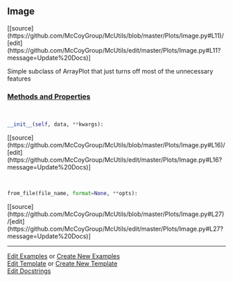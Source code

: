 ## <a id="McUtils.Plots.Image.Image">Image</a> 
<div class="docs-source-link" markdown="1">
[[source](https://github.com/McCoyGroup/McUtils/blob/master/Plots/Image.py#L11)/[edit](https://github.com/McCoyGroup/McUtils/edit/master/Plots/Image.py#L11?message=Update%20Docs)]
</div>

Simple subclass of ArrayPlot that just turns off most of the unnecessary features

<div class="collapsible-section">
 <div class="collapsible-section collapsible-section-header" markdown="1">
 
### <a class="collapse-link" data-toggle="collapse" href="#methods">Methods and Properties</a> <a class="float-right" data-toggle="collapse" href="#methods"><i class="fa fa-chevron-down"></i></a>

 </div>
 <div class="collapsible-section collapsible-section-body collapse" id="methods" markdown="1">

<a id="McUtils.Plots.Image.Image.__init__" class="docs-object-method">&nbsp;</a> 
```python
__init__(self, data, **kwargs): 
```
<div class="docs-source-link" markdown="1">
[[source](https://github.com/McCoyGroup/McUtils/blob/master/Plots/Image.py#L16)/[edit](https://github.com/McCoyGroup/McUtils/edit/master/Plots/Image.py#L16?message=Update%20Docs)]
</div>

<a id="McUtils.Plots.Image.Image.from_file" class="docs-object-method">&nbsp;</a> 
```python
from_file(file_name, format=None, **opts): 
```
<div class="docs-source-link" markdown="1">
[[source](https://github.com/McCoyGroup/McUtils/blob/master/Plots/Image.py#L27)/[edit](https://github.com/McCoyGroup/McUtils/edit/master/Plots/Image.py#L27?message=Update%20Docs)]
</div>

 </div>
</div>




___

[Edit Examples](https://github.com/McCoyGroup/McUtils/edit/gh-pages/ci/examples/McUtils/Plots/Image/Image.md) or 
[Create New Examples](https://github.com/McCoyGroup/McUtils/new/gh-pages/?filename=ci/examples/McUtils/Plots/Image/Image.md) <br/>
[Edit Template](https://github.com/McCoyGroup/McUtils/edit/gh-pages/ci/docs/McUtils/Plots/Image/Image.md) or 
[Create New Template](https://github.com/McCoyGroup/McUtils/new/gh-pages/?filename=ci/docs/templates/McUtils/Plots/Image/Image.md) <br/>
[Edit Docstrings](https://github.com/McCoyGroup/McUtils/edit/master/Plots/Image.py#L11?message=Update%20Docs)